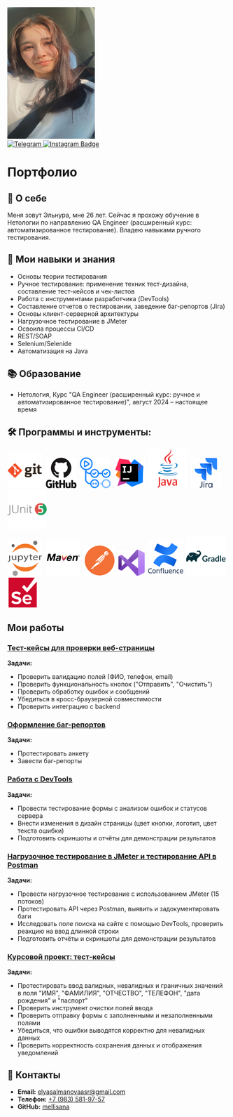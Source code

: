 <!DOCTYPE html>
<HEAD>
<img src="photo.jpeg" alt="фото для портфолио" width="200" height="300">

<div id="badges">
  <a href="https://t.me/elya_salmanova">
    <img src="https://img.shields.io/badge/Telegram-blue?style=for-the-badge&logo=Telegram&logoColor=blue" alt="Telegram"/>
  </a>
  <a href="https://www.instagram.com/m_elli_sa">
    <img src="https://img.shields.io/badge/instagram-pink?style=for-the-badge&logo=youtube&logoColor=pink" alt="Instagram Badge"/>
  </a>
</div>

<h1>Портфолио</h1>

## 📍 О себе

Меня зовут Эльнура, мне 26 лет. Сейчас я прохожу обучение в Нетологии по направлению QA Engineer (расширенный курс: автоматизированное тестирование). Владею навыками ручного тестирования.

## 🎯 Мои навыки и знания

- Основы теории тестирования
- Ручное тестирование: применение техник тест-дизайна, составление тест-кейсов и чек-листов
- Работа с инструментами разработчика (DevTools)
- Составление отчетов о тестировании, заведение баг-репортов (Jira)
- Основы клиент-серверной архитектуры
- Нагрузочное тестирование в JMeter
- Освоила процессы CI/CD
- REST/SOAP
- Selenium/Selenide
- Автоматизация на Java

## 📚 Образование

- Нетология, Курс "QA Engineer (расширенный курс: ручное и автоматизированное тестирование)", август 2024 – настоящее время

    
<p><strong><h2>🛠️ Программы и инструменты:</h2></strong></p>
<div>
  <img src="https://github.com/devicons/devicon/blob/master/icons/git/git-original-wordmark.svg" title="Git" alt="Git" width="80" height="80"/>&nbsp;
  <img src="https://github.com/devicons/devicon/blob/master/icons/github/github-original-wordmark.svg" title="GitHub" alt="GitHub" width="70" height="70"/>&nbsp;
  <img src="https://github.com/devicons/devicon/blob/master/icons/githubactions/githubactions-original.svg" title="GitHub Actions" alt="GitHub Actions" width="70" height="70"/>&nbsp;
  <img src="https://github.com/devicons/devicon/blob/master/icons/intellij/intellij-original.svg" title="intellij" alt="intellij" width="70" height="70"/>&nbsp;
  <img src="https://github.com/devicons/devicon/blob/master/icons/java/java-original-wordmark.svg" title="java" alt="java" width="90" height="90"/>&nbsp;
  <img src="https://github.com/devicons/devicon/blob/master/icons/jira/jira-original-wordmark.svg" title="jira" alt="jira" width="70" height="70"/>&nbsp;
  <img src="https://github.com/devicons/devicon/blob/master/icons/junit/junit-original-wordmark.svg" title="junit" alt="junit" width="90" height="90"/>&nbsp;
  
  <img src="https://github.com/devicons/devicon/blob/master/icons/jupyter/jupyter-original-wordmark.svg" title="jupyter" alt="jupyter" width="80" height="80"/>&nbsp;
  <img src="https://github.com/devicons/devicon/blob/master/icons/maven/maven-original-wordmark.svg" title="maven" alt="maven" width="80" height="80"/>&nbsp;
  <img src="https://github.com/devicons/devicon/blob/master/icons/postman/postman-original.svg" title="postman" alt="postman" width="70" height="70"/>&nbsp;
  <img src="https://github.com/devicons/devicon/blob/master/icons/visualstudio/visualstudio-original.svg" title="visualstudio" alt="visualstudio" width="60" height="60"/>&nbsp;
  <img src="https://github.com/devicons/devicon/blob/master/icons/confluence/confluence-original-wordmark.svg" title="confluence" alt="confluence" width="80" height="80"/>&nbsp;
<img src="https://github.com/devicons/devicon/blob/master/icons/gradle/gradle-original-wordmark.svg" title="gradle" alt="gradle" width="90" height="90"/>&nbsp;
<img src="https://github.com/devicons/devicon/blob/master/icons/selenium/selenium-original.svg" title="selenium" alt="selenium" width="70" height="70"/>&nbsp;
</div>


## Мои работы

### [Тест-кейсы для проверки веб-страницы](https://github.com/Mellisana/test-k)
**Задачи:**
- Проверить валидацию полей (ФИО, телефон, email)
- Проверить функциональность кнопок ("Отправить", "Очистить")
- Проверить обработку ошибок и сообщений
- Убедиться в кросс-браузерной совместимости
- Проверить интеграцию с backend

### [Оформление баг-репортов](https://github.com/Mellisana/bug-report)
**Задачи:**
- Протестировать анкету
- Завести баг-репорты

### [Работа с DevTools](https://github.com/Mellisana/dev-tools)
**Задачи:**
- Провести тестирование формы с анализом ошибок и статусов сервера
- Внести изменения в дизайн страницы (цвет кнопки, логотип, цвет текста ошибки)
- Подготовить скриншоты и отчёты для демонстрации результатов

### [Нагрузочное тестирование в JMeter и тестирование API в Postman](https://github.com/Mellisana/client-server)
**Задачи:**
- Провести нагрузочное тестирование с использованием JMeter (15 потоков)
- Протестировать API через Postman, выявить и задокументировать баги
- Исследовать поле поиска на сайте с помощью DevTools, проверить реакцию на ввод длинной строки
- Подготовить отчёты и скриншоты для демонстрации результатов

### [Курсовой проект: тест-кейсы](https://docs.google.com/file/d/1QPRxF23qr0LKs_Mec1jnOpwv2Xox1X8Q/edit?usp=docslist_api&filetype=msexcel)
**Задачи:**
- Протестировать ввод валидных, невалидных и граничных значений в поля "ИМЯ", "ФАМИЛИЯ", "ОТЧЕСТВО", "ТЕЛЕФОН", "дата рождения" и "паспорт"
- Проверить инструмент очистки полей ввода
- Проверить отправку формы с заполненными и незаполненными полями
- Убедиться, что ошибки выводятся корректно для невалидных данных
- Проверить корректность сохранения данных и отображения уведомлений

<!-- Остальные работы аналогично -->

## 🔗 Контакты

- **Email:** [elyasalmanovaasr@gmail.com](mailto:elyasalmanovaasr@gmail.com)
- **Телефон:** [+7 (983) 581-97-57](tel:+79835819757)
- **GitHub:** [mellisana](https://github.com/mellisana)
